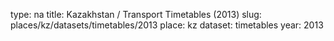 type: na
title: Kazakhstan / Transport Timetables (2013)
slug: places/kz/datasets/timetables/2013
place: kz
dataset: timetables
year: 2013
